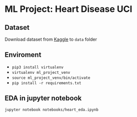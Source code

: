 # ML Project: Heart Disease UCI

## Dataset
Download dataset from [Kaggle](https://www.kaggle.com/ronitf/heart-disease-uci) to `data` folder

## Enviroment
* `pip3 install virtualenv`
* `virtualenv ml_project_venv` 
* `source ml_project_venv/bin/activate`
* `pip install -r requirements.txt`

## EDA in jupyter notebook
```bash
jupyter notebook notebooks/heart_eda.ipynb
```
